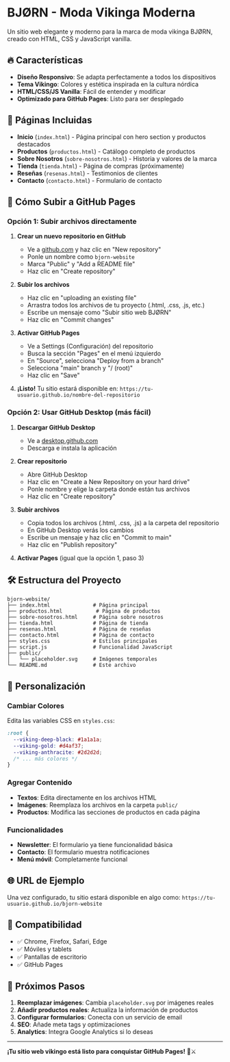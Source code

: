 # BJØRN - Moda Vikinga Moderna

Un sitio web elegante y moderno para la marca de moda vikinga BJØRN, creado con HTML, CSS y JavaScript vanilla.

## 🔥 Características

- **Diseño Responsivo**: Se adapta perfectamente a todos los dispositivos
- **Tema Vikingo**: Colores y estética inspirada en la cultura nórdica
- **HTML/CSS/JS Vanilla**: Fácil de entender y modificar
- **Optimizado para GitHub Pages**: Listo para ser desplegado

## 🎨 Páginas Incluidas

- **Inicio** (`index.html`) - Página principal con hero section y productos destacados
- **Productos** (`productos.html`) - Catálogo completo de productos
- **Sobre Nosotros** (`sobre-nosotros.html`) - Historia y valores de la marca
- **Tienda** (`tienda.html`) - Página de compras (próximamente)
- **Reseñas** (`resenas.html`) - Testimonios de clientes
- **Contacto** (`contacto.html`) - Formulario de contacto

## 🚀 Cómo Subir a GitHub Pages

### Opción 1: Subir archivos directamente

1. **Crear un nuevo repositorio en GitHub**

   - Ve a [github.com](https://github.com) y haz clic en "New repository"
   - Ponle un nombre como `bjorn-website`
   - Marca "Public" y "Add a README file"
   - Haz clic en "Create repository"

2. **Subir los archivos**

   - Haz clic en "uploading an existing file"
   - Arrastra todos los archivos de tu proyecto (.html, .css, .js, etc.)
   - Escribe un mensaje como "Subir sitio web BJØRN"
   - Haz clic en "Commit changes"

3. **Activar GitHub Pages**

   - Ve a Settings (Configuración) del repositorio
   - Busca la sección "Pages" en el menú izquierdo
   - En "Source", selecciona "Deploy from a branch"
   - Selecciona "main" branch y "/ (root)"
   - Haz clic en "Save"

4. **¡Listo!** Tu sitio estará disponible en:
   `https://tu-usuario.github.io/nombre-del-repositorio`

### Opción 2: Usar GitHub Desktop (más fácil)

1. **Descargar GitHub Desktop**

   - Ve a [desktop.github.com](https://desktop.github.com)
   - Descarga e instala la aplicación

2. **Crear repositorio**

   - Abre GitHub Desktop
   - Haz clic en "Create a New Repository on your hard drive"
   - Ponle nombre y elige la carpeta donde están tus archivos
   - Haz clic en "Create repository"

3. **Subir archivos**

   - Copia todos los archivos (.html, .css, .js) a la carpeta del repositorio
   - En GitHub Desktop verás los cambios
   - Escribe un mensaje y haz clic en "Commit to main"
   - Haz clic en "Publish repository"

4. **Activar Pages** (igual que la opción 1, paso 3)

## 🛠️ Estructura del Proyecto

```
bjorn-website/
├── index.html              # Página principal
├── productos.html           # Página de productos
├── sobre-nosotros.html     # Página sobre nosotros
├── tienda.html             # Página de tienda
├── resenas.html            # Página de reseñas
├── contacto.html           # Página de contacto
├── styles.css              # Estilos principales
├── script.js               # Funcionalidad JavaScript
├── public/
│   └── placeholder.svg     # Imágenes temporales
└── README.md               # Este archivo
```

## 🎨 Personalización

### Cambiar Colores

Edita las variables CSS en `styles.css`:

```css
:root {
  --viking-deep-black: #1a1a1a;
  --viking-gold: #d4af37;
  --viking-anthracite: #2d2d2d;
  /* ... más colores */
}
```

### Agregar Contenido

- **Textos**: Edita directamente en los archivos HTML
- **Imágenes**: Reemplaza los archivos en la carpeta `public/`
- **Productos**: Modifica las secciones de productos en cada página

### Funcionalidades

- **Newsletter**: El formulario ya tiene funcionalidad básica
- **Contacto**: El formulario muestra notificaciones
- **Menú móvil**: Completamente funcional

## 🌐 URL de Ejemplo

Una vez configurado, tu sitio estará disponible en algo como:
`https://tu-usuario.github.io/bjorn-website`

## 📱 Compatibilidad

- ✅ Chrome, Firefox, Safari, Edge
- ✅ Móviles y tablets
- ✅ Pantallas de escritorio
- ✅ GitHub Pages

## 🎯 Próximos Pasos

1. **Reemplazar imágenes**: Cambia `placeholder.svg` por imágenes reales
2. **Añadir productos reales**: Actualiza la información de productos
3. **Configurar formularios**: Conecta con un servicio de email
4. **SEO**: Añade meta tags y optimizaciones
5. **Analytics**: Integra Google Analytics si lo deseas

---

**¡Tu sitio web vikingo está listo para conquistar GitHub Pages!** 🏹⚔️

